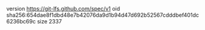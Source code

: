 version https://git-lfs.github.com/spec/v1
oid sha256:654dae8f1dbd48e7b42076da9d1b94d47d692b52567cdddbef401dc6236bc69c
size 2337

